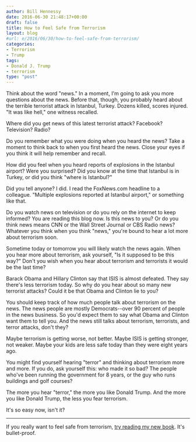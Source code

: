 ```yaml
---
author: Bill Hennessy
date: 2016-06-30 21:48:17+00:00
draft: false
title: How to Feel Safe from Terrorism
layout: blog
#url: e/2016/06/30/how-to-feel-safe-from-terrorism/
categories:
- Terrorism
- Trump
tags:
- Donald J. Trump
- terrorism
type: "post"
---
```


Think about the word "news." In a moment, I'm going to ask you more questions about the news. Before that, though, you probably heard about the terrible terrorist attack in Istanbul, Turkey. Dozens killed, scores injured. "It was like hell," one witness recalled.

Where did you get news of this latest terrorist attack? Facebook? Television? Radio?

Do you remember what you were doing when you heard the news? Take a moment to think back to when you first heard the news. Close your eyes if you think it will help remember and recall.

How did you feel when you heard reports of explosions in the Istanbul airport? Were you surprised? Did you know at the time that Istanbul is in Turkey, or did you think "where is Istanbul?"

Did you tell anyone? I did. I read the FoxNews.com headline to a colleague. "Multiple explosions reported at Istanbul airport," or something like that.

Do you watch news on television or do you rely on the internet to keep informed? You are reading this blog now. Is this news to you? Or do you think news means CNN or the Wall Street Journal or CBS Radio news? Whatever you think when you think "news," you're bound to hear a lot more about terrorism soon.

Sometime today or tomorrow you will likely watch the news again. When you hear more about terrorism, ask yourself, "Is it supposed to be this way?" Don't you wish when you hear about terrorism and terrorists it would be the last time?

Barack Obama and Hillary Clinton say that ISIS is almost defeated. They say there's less terrorism today. So why do you hear about so many new terrorist attacks? Could it be that Obama and Clinton lie to you?

You should keep track of how much people talk about terrorism on the news. The news people are mostly Democrats--over 90 percent of people in the news business. So you'd expect them to say what Obama and Clinton want them to tell you. And the news still talks about terrorism, terrorists, and terror attacks, don't they?

Maybe terrorism is getting worse, not better. Maybe ISIS is getting stronger, not weaker. Maybe your kids are less safe today than they were eight years ago.

You might find yourself hearing "terror" and thinking about terrorism more and more. If you do, ask yourself this: who made it so bad? The people who've been running the government for 8 years, or the guy who runs buildings and golf courses?

The more you hear "terror," the more you like Donald Trump. And the more you like Donald Trump, the less you fear terrorism.

It's so easy now, isn't it?



* * *



If you really want to feel safe from terrorism, [try reading my new book](https://hennessysview.com/turning-on-trump/). It's bullet-proof.
